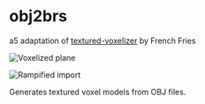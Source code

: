 # obj2brs

a5 adaptation of [textured-voxelizer](https://github.com/CheezBarger/textured-voxelizer) by French Fries

![Voxelized plane](banner.png)

![Rampified import](banner2.png)

Generates textured voxel models from OBJ files.



